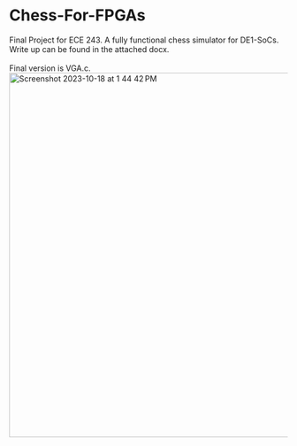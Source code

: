 # Chess-For-FPGAs
Final Project for ECE 243. A fully functional chess simulator for DE1-SoCs. <br />
Write up can be found in the attached docx.<br />
<br />
Final version is VGA.c.
<br />
<img width="659" alt="Screenshot 2023-10-18 at 1 44 42 PM" src="https://github.com/devJim03/Chess-For-FPGAs/assets/70818902/61ffa1ee-0fb2-4087-af87-7876d5aab47f">
